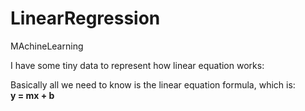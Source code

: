 # LinearRegression
MAchineLearning


I have some tiny data to represent how linear equation works:

Basically all we need to know is the linear equation formula, which is: \
**y = mx + b**
